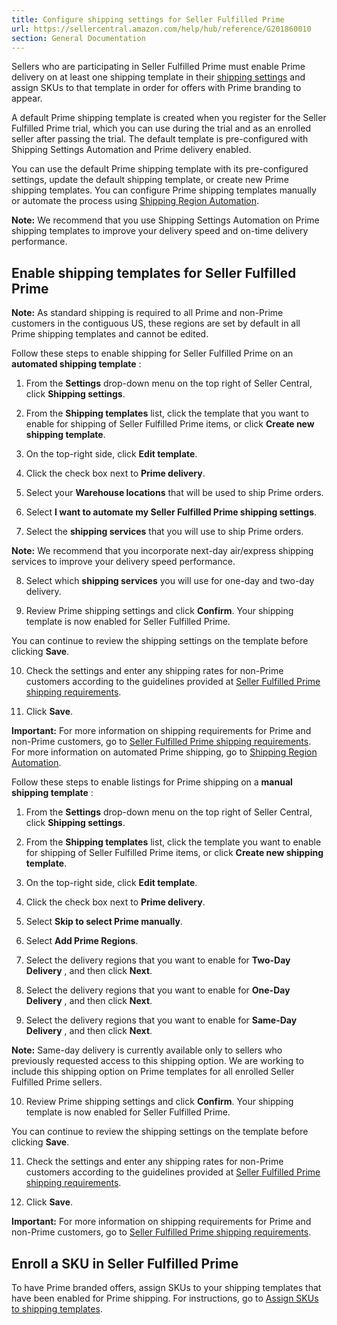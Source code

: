 ```yaml
---
title: Configure shipping settings for Seller Fulfilled Prime
url: https://sellercentral.amazon.com/help/hub/reference/G201860010
section: General Documentation
---
```


Sellers who are participating in Seller Fulfilled Prime must enable Prime
delivery on at least one shipping template in their [shipping
settings](/gp/shipping/dispatch.html) and assign SKUs to that template in
order for offers with Prime branding to appear.

A default Prime shipping template is created when you register for the Seller
Fulfilled Prime trial, which you can use during the trial and as an enrolled
seller after passing the trial. The default template is pre-configured with
Shipping Settings Automation and Prime delivery enabled.

You can use the default Prime shipping template with its pre-configured
settings, update the default shipping template, or create new Prime shipping
templates. You can configure Prime shipping templates manually or automate the
process using [Shipping Region Automation](/gp/help/G237WEY9JD2VQQZQ).

**Note:** We recommend that you use Shipping Settings Automation on Prime
shipping templates to improve your delivery speed and on-time delivery
performance.

##  Enable shipping templates for Seller Fulfilled Prime

**Note:** As standard shipping is required to all Prime and non-Prime
customers in the contiguous US, these regions are set by default in all Prime
shipping templates and cannot be edited.

Follow these steps to enable shipping for Seller Fulfilled Prime on an
**automated shipping template** :

  1. From the **Settings** drop-down menu on the top right of Seller Central, click **Shipping settings**.

  2. From the **Shipping templates** list, click the template that you want to enable for shipping of Seller Fulfilled Prime items, or click **Create new shipping template**.

  3. On the top-right side, click **Edit template**.

  4. Click the check box next to **Prime delivery**.

  5. Select your **Warehouse locations** that will be used to ship Prime orders.

  6. Select **I want to automate my Seller Fulfilled Prime shipping settings**.

  7. Select the **shipping services** that you will use to ship Prime orders.

**Note:** We recommend that you incorporate next-day air/express shipping
services to improve your delivery speed performance.

  8. Select which **shipping services** you will use for one-day and two-day delivery.

  9. Review Prime shipping settings and click **Confirm**.  Your shipping template is now enabled for Seller Fulfilled Prime.

You can continue to review the shipping settings on the template before
clicking **Save**.

  10. Check the settings and enter any shipping rates for non-Prime customers according to the guidelines provided at [Seller Fulfilled Prime shipping requirements](/gp/help/202098380).

  11. Click **Save**.

**Important:** For more information on shipping requirements for Prime and
non-Prime customers, go to [Seller Fulfilled Prime shipping
requirements](/gp/help/202098380). For more information on automated Prime
shipping, go to [Shipping Region Automation](/gp/help/G237WEY9JD2VQQZQ).

Follow these steps to enable listings for Prime shipping on a **manual
shipping template** :

  1. From the **Settings** drop-down menu on the top right of Seller Central, click **Shipping settings**.

  2. From the **Shipping templates** list, click the template you want to enable for shipping of Seller Fulfilled Prime items, or click **Create new shipping template**.

  3. On the top-right side, click **Edit template**.

  4. Click the check box next to **Prime delivery**.

  5. Select **Skip to select Prime manually**.

  6. Select **Add Prime Regions**.

  7. Select the delivery regions that you want to enable for **Two-Day Delivery** , and then click **Next**.

  8. Select the delivery regions that you want to enable for **One-Day Delivery** , and then click **Next**.

  9. Select the delivery regions that you want to enable for **Same-Day Delivery** , and then click **Next**.

**Note:** Same-day delivery is currently available only to sellers who
previously requested access to this shipping option. We are working to include
this shipping option on Prime templates for all enrolled Seller Fulfilled
Prime sellers.

  10. Review Prime shipping settings and click **Confirm**.  Your shipping template is now enabled for Seller Fulfilled Prime.

You can continue to review the shipping settings on the template before
clicking **Save**.

  11. Check the settings and enter any shipping rates for non-Prime customers according to the guidelines provided at [Seller Fulfilled Prime shipping requirements](/gp/help/202098380).

  12. Click **Save**.

**Important:** For more information on shipping requirements for Prime and
non-Prime customers, go to [Seller Fulfilled Prime shipping
requirements](/gp/help/202098380).

## Enroll a SKU in Seller Fulfilled Prime

To have Prime branded offers, assign SKUs to your shipping templates that have
been enabled for Prime shipping. For instructions, go to [Assign SKUs to
shipping templates](/gp/help/201841600).

